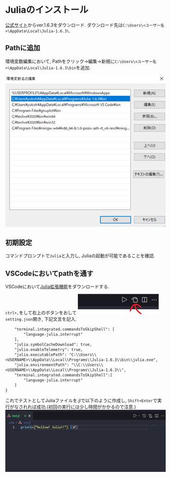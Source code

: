 # Juliaのインストール
[公式サイト](https://julialang.org/downloads/)からver.1.6.3をダウンロード. ダウンロード先は`C:\Users\<ユーザー名>\AppData\Local\Julia-1.6.3\`.

## Pathに追加
環境変数編集において, Pathをクリック->編集->新規に`C:\Users\<ユーザー名>\AppData\Local\Julia-1.6.3\bin`を追加.

![](images/2021-12-10-17-49-34.png)

## 初期設定
コマンドプロンプトで`Julia`と入力し, Juliaの起動が可能であることを確認.

## VSCodeにおいてpathを通す
VSCodeにおいて[Julia拡張機能](https://marketplace.visualstudio.com/items?itemName=julialang.language-julia)をダウンロードする.

`ctrl+,`をして右上のボタンをおして
![](images/2021-12-10-17-52-26.png)
`setting.json`開き, 下記文言を記入.
```
    "terminal.integrated.commandsToSkipShell": [
        "language-julia.interrupt"
    ],
    "julia.symbolCacheDownload": true,
    "julia.enableTelemetry": true,
    "julia.executablePath": "C:\\Users\\<USERNAME>\\AppData\\Local\\Programs\\Julia-1.6.3\\bin\\julia.exe",
    "julia.environmentPath": "\\C:\\Users\\<USERNAME>\\AppData\\Local\\Programs\\Julia-1.6.3\\",
    "terminal.integrated.commandsToSkipShell":[
        "language-julia.interrupt"
    ]
}
```

これでテストとしてJuliaファイルを.jlで以下のように作成し, `Shift+Enter`で実行がなされれば成功.(初回の実行には少し時間がかかるので注意.)
![](images/2021-12-10-17-54-58.png)
